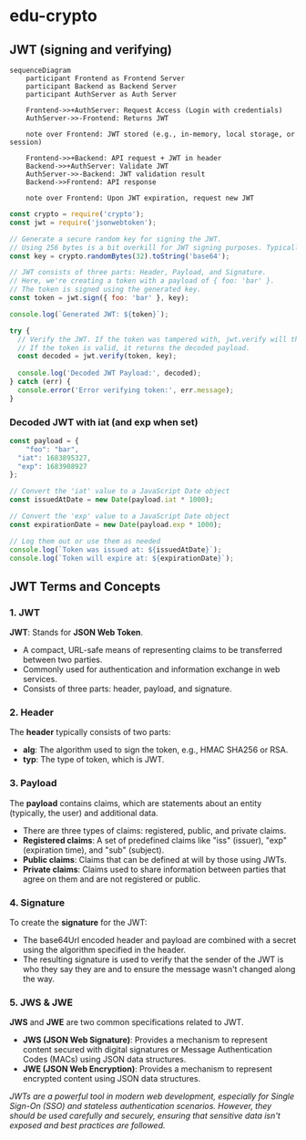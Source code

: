 # edu-crypto

## JWT (signing and verifying)

```mermaid
sequenceDiagram
    participant Frontend as Frontend Server
    participant Backend as Backend Server
    participant AuthServer as Auth Server

    Frontend->>+AuthServer: Request Access (Login with credentials)
    AuthServer->>-Frontend: Returns JWT

    note over Frontend: JWT stored (e.g., in-memory, local storage, or session)

    Frontend->>+Backend: API request + JWT in header
    Backend->>+AuthServer: Validate JWT
    AuthServer->>-Backend: JWT validation result
    Backend->>Frontend: API response

    note over Frontend: Upon JWT expiration, request new JWT
```

```js
const crypto = require('crypto');
const jwt = require('jsonwebtoken');

// Generate a secure random key for signing the JWT.
// Using 256 bytes is a bit overkill for JWT signing purposes. Typically, a 256-bit (32 bytes) key is sufficient.
const key = crypto.randomBytes(32).toString('base64');

// JWT consists of three parts: Header, Payload, and Signature.
// Here, we're creating a token with a payload of { foo: 'bar' }.
// The token is signed using the generated key.
const token = jwt.sign({ foo: 'bar' }, key);

console.log(`Generated JWT: ${token}`);

try {
  // Verify the JWT. If the token was tampered with, jwt.verify will throw an error.
  // If the token is valid, it returns the decoded payload.
  const decoded = jwt.verify(token, key);
  
  console.log('Decoded JWT Payload:', decoded);
} catch (err) {
  console.error('Error verifying token:', err.message);
}
```

### Decoded JWT with iat (and exp when set)

```js
const payload = {
    "foo": "bar",
  "iat": 1683895327,
  "exp": 1683908927
};

// Convert the 'iat' value to a JavaScript Date object
const issuedAtDate = new Date(payload.iat * 1000);

// Convert the 'exp' value to a JavaScript Date object
const expirationDate = new Date(payload.exp * 1000);

// Log them out or use them as needed
console.log(`Token was issued at: ${issuedAtDate}`);
console.log(`Token will expire at: ${expirationDate}`);
```

JWT Terms and Concepts
----------------------

### 1\. JWT

**JWT**: Stands for **JSON Web Token**.

*   A compact, URL-safe means of representing claims to be transferred between two parties.
*   Commonly used for authentication and information exchange in web services.
*   Consists of three parts: header, payload, and signature.

### 2\. Header

The **header** typically consists of two parts:

*   **alg**: The algorithm used to sign the token, e.g., HMAC SHA256 or RSA.
*   **typ**: The type of token, which is JWT.

### 3\. Payload

The **payload** contains claims, which are statements about an entity (typically, the user) and additional data.

*   There are three types of claims: registered, public, and private claims.
*   **Registered claims**: A set of predefined claims like "iss" (issuer), "exp" (expiration time), and "sub" (subject).
*   **Public claims**: Claims that can be defined at will by those using JWTs.
*   **Private claims**: Claims used to share information between parties that agree on them and are not registered or public.

### 4\. Signature

To create the **signature** for the JWT:

*   The base64Url encoded header and payload are combined with a secret using the algorithm specified in the header.
*   The resulting signature is used to verify that the sender of the JWT is who they say they are and to ensure the message wasn't changed along the way.

### 5\. JWS & JWE

**JWS** and **JWE** are two common specifications related to JWT.

*   **JWS (JSON Web Signature)**: Provides a mechanism to represent content secured with digital signatures or Message Authentication Codes (MACs) using JSON data structures.
*   **JWE (JSON Web Encryption)**: Provides a mechanism to represent encrypted content using JSON data structures.

_JWTs are a powerful tool in modern web development, especially for Single Sign-On (SSO) and stateless authentication scenarios. However, they should be used carefully and securely, ensuring that sensitive data isn't exposed and best practices are followed._
